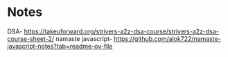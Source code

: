 # Notes


DSA- https://takeuforward.org/strivers-a2z-dsa-course/strivers-a2z-dsa-course-sheet-2/
namaste javascript- https://github.com/alok722/namaste-javascript-notes?tab=readme-ov-file
